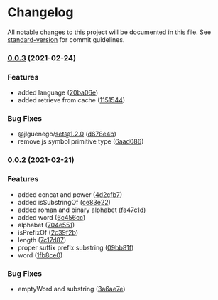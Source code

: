 # Changelog

All notable changes to this project will be documented in this file. See [standard-version](https://github.com/conventional-changelog/standard-version) for commit guidelines.

### [0.0.3](https://github.com/jlguenego/language/compare/v0.0.2...v0.0.3) (2021-02-24)


### Features

* added language ([20ba06e](https://github.com/jlguenego/language/commit/20ba06e64adb7fe9d44fb286df6cbb0a3a99ba6c))
* added retrieve from cache ([1151544](https://github.com/jlguenego/language/commit/1151544574da787ebbb5c5ad99a9d2c480cd6d3c))


### Bug Fixes

* @jlguenego/set@1.2.0 ([d678e4b](https://github.com/jlguenego/language/commit/d678e4bd27d341a1006bece80fcbef6735b23ca5))
* remove js symbol primitive type ([6aad086](https://github.com/jlguenego/language/commit/6aad0864f24492c5c776ad183fa66fe416caa125))

### 0.0.2 (2021-02-21)

### Features

- added concat and power ([4d2cfb7](https://github.com/jlguenego/language/commit/4d2cfb7aede783e9a5c9f3ea26955cbe9e94f5eb))
- added isSubstringOf ([ce83e22](https://github.com/jlguenego/language/commit/ce83e223717068b8ffcc438b9100230e71758ceb))
- added roman and binary alphabet ([fa47c1d](https://github.com/jlguenego/language/commit/fa47c1d2f5260c516a7ffdfe05de9fe6384ca156))
- added word ([6c456cc](https://github.com/jlguenego/language/commit/6c456ccfb1de2e5ee203850a6893f5e400907a58))
- alphabet ([704e551](https://github.com/jlguenego/language/commit/704e55120696453ca1d2cab745c1a28ad5fa5b3e))
- isPrefixOf ([2c39f2b](https://github.com/jlguenego/language/commit/2c39f2bf4a26e555fd95c64b8b6eae52fdcbf283))
- length ([7c17d87](https://github.com/jlguenego/language/commit/7c17d87662af011adfd1846ce109f33858be4169))
- proper suffix prefix substring ([09bb81f](https://github.com/jlguenego/language/commit/09bb81f609f45d00ec021ab98c4dea4e3259213d))
- word ([1fb8ce0](https://github.com/jlguenego/language/commit/1fb8ce03cbcab4e7f11bf93bcc3f3de4f2949c1d))

### Bug Fixes

- emptyWord and substring ([3a6ae7e](https://github.com/jlguenego/language/commit/3a6ae7e4ed52a1ad866e3d8940cbd44dba22a733))
